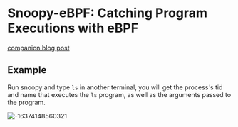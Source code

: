 # Snoopy-eBPF: Catching Program Executions with eBPF

[companion blog post](https://www.iserica.com/posts/snoopy-ebpf-implementation/)

## Example

Run snoopy and type `ls` in another terminal, you will get the process's tid and name that executes the `ls` program, as well as the arguments passed to the program.

![-16374148560321](https://cdn.jsdelivr.net/gh/SericaLaw/images@master/20211120/-16374148560321.png)